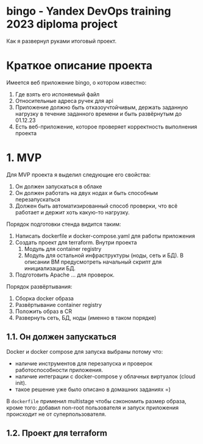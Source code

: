# bingo - Yandex DevOps training 2023 diploma project

Как я развернул руками итоговый проект. 

# Краткое описание проекта

Имеется веб приложение bingo, о котором известно: 
1. Где взять его испоняемый файл
2. Относительные адреса ручек для api
3. Приложение должно быть отказоучтойчивым, держать заданную нагрузку в течение заданного времени и быть развёрнутым до 01.12.23
4. Есть веб-приложение, которое проверяет корректность выполнения проекта

# 1. MVP

Для MVP проекта я выделил следующие его свойства: 
1. Он должен запускаться в облаке
2. Он должен работать на двух нодах и быть способным перезапускаться
3. Должен быть автоматизированный способ проверки, что всё работает и держит хоть какую-то нагрузку.

Порядок подготовки стенда видится таким: 
1. Написать dockerfile и docker-compose.yaml для работы приложения
2. Создать проект для terraform. Внутри проекта
    1. Модуль для container registry
    2. Модуль для остальной инфраструктуры (ноды, сеть и БД). В описании ВМ предусмотреть начальный скрипт для инициализации БД.
3. Подготовить Apache ... для проверок.

Порядок развёртывания: 
1. Сборка docker образа
2. Развёртывание container registry
3. Положить образ в CR 
4. Развернуть сеть, БД, ноды (именно в таком порядке)  

## 1.1. Он должен запускаться 

Docker и docker compose для запуска выбраны потому что:
* наличие инструментов для перезапуска и проверок работоспособности приложения. 
* наличие интеграции с docker-compose у облачных виртуалок (cloud init).
* такое решение уже было описано в домашних заданиях =)

В `dockerfile` применил multistage чтобы сэкономить размер образа, кроме того: добавил non-root пользователя и запуск приложения происходит не от суперпользователя. 


## 1.2. Проект для terraform
